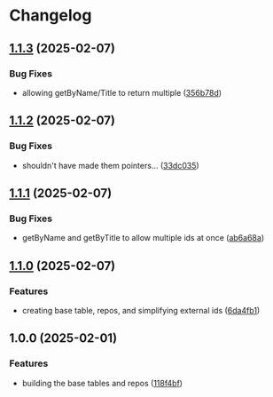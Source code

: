 # Changelog

## [1.1.3](https://github.com/ordarr/data/compare/v1.1.2...v1.1.3) (2025-02-07)


### Bug Fixes

* allowing getByName/Title to return multiple ([356b78d](https://github.com/ordarr/data/commit/356b78d289c51a64e03009403a8ee3fdc0bf781a))

## [1.1.2](https://github.com/ordarr/data/compare/v1.1.1...v1.1.2) (2025-02-07)


### Bug Fixes

* shouldn't have made them pointers... ([33dc035](https://github.com/ordarr/data/commit/33dc0350fd2ffcbfd7e33b5a5be44495125711bc))

## [1.1.1](https://github.com/ordarr/data/compare/v1.1.0...v1.1.1) (2025-02-07)


### Bug Fixes

* getByName and getByTitle to allow multiple ids at once ([ab6a68a](https://github.com/ordarr/data/commit/ab6a68a06b5ed0d781591f69f9ab47b29669f051))

## [1.1.0](https://github.com/ordarr/data/compare/v1.0.0...v1.1.0) (2025-02-07)


### Features

* creating base table, repos, and simplifying external ids ([6da4fb1](https://github.com/ordarr/data/commit/6da4fb18cc1f18da926c669d59b2fb22f7924359))

## 1.0.0 (2025-02-01)


### Features

* building the base tables and repos ([118f4bf](https://github.com/ordarr/data/commit/118f4bf55bd77710a0a73f478c069dbabb58cd78))
